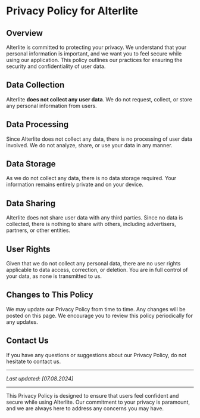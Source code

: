 # Privacy Policy for Alterlite

## Overview

Alterlite is committed to protecting your privacy. We understand that your personal information is important, and we want you to feel secure while using our application. This policy outlines our practices for ensuring the security and confidentiality of user data.

## Data Collection

Alterlite **does not collect any user data**. We do not request, collect, or store any personal information from users.

## Data Processing

Since Alterlite does not collect any data, there is no processing of user data involved. We do not analyze, share, or use your data in any manner.

## Data Storage

As we do not collect any data, there is no data storage required. Your information remains entirely private and on your device.

## Data Sharing

Alterlite does not share user data with any third parties. Since no data is collected, there is nothing to share with others, including advertisers, partners, or other entities.

## User Rights

Given that we do not collect any personal data, there are no user rights applicable to data access, correction, or deletion. You are in full control of your data, as none is transmitted to us.

## Changes to This Policy

We may update our Privacy Policy from time to time. Any changes will be posted on this page. We encourage you to review this policy periodically for any updates.

## Contact Us

If you have any questions or suggestions about our Privacy Policy, do not hesitate to contact us.

---

_Last updated: [07.08.2024]_

---

This Privacy Policy is designed to ensure that users feel confident and secure while using Alterlite. Our commitment to your privacy is paramount, and we are always here to address any concerns you may have.
